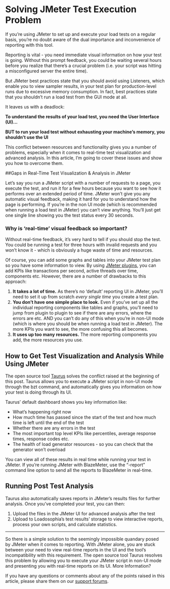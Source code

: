 # Solving JMeter Test Execution Problem


If you’re using JMeter to set up and execute your load tests on a regular basis, you’re no doubt aware of the dual importance and inconvenience of reporting with this tool.

Reporting is vital - you need immediate visual information on how your test is going. Without this prompt feedback, you could be waiting several hours before you realize that there’s a crucial problem (i.e. your script was hitting a misconfigured server the entire time). 

But JMeter best practices state that you should avoid using Listeners, which enable you to view sampler results, in your test plan for production-level runs due to excessive memory consumption. In fact, best practices state that you shouldn’t run a load test from the GUI mode at all. 

It leaves us with a deadlock:
 
<b>To understand the results of your load test, you need the User Interface (UI)...</b>
    
<b>BUT to run your load test without exhausting your machine’s memory, you shouldn’t use the UI</b>

This conflict between resources and functionality gives you a number of problems, especially when it comes to real-time test visualization and advanced analysis. In this article, I’m going to cover these issues and show you how to overcome them. 

##Gaps in Real-Time Test Visualization & Analysis in JMeter

Let’s say you run a JMeter script with a number of requests to a page, you execute the test, and run it for a few hours because you want to see how it performs over an extended period of time. JMeter won’t give you any automatic visual feedback, making it hard for you to understand how the page is performing. If you’re in the non UI mode (which is recommended when running a load test in JMeter) you can’t view anything. You’ll just get one single line showing you the test status every 30 seconds. 


### Why is ‘real-time’ visual feedback so important?

Without real-time feedback, it’s very hard to tell if you should stop the test. You could be running a test for three hours with invalid requests and you won’t know it - which is obviously a huge waste of time and resources. 

Of course, you can add some graphs and tables into your JMeter test plan so you have some information to view. By using [JMeter plugins](http://jmeter-plugins.org/), you can add KPIs like transactions per second, active threads over time, components etc. However, there are a number of drawbacks to this approach:

1. <b>It takes a lot of time.</b> As there’s no ‘default’ reporting UI in JMeter, you’ll need to set it up from scratch _every single time_ you create a test plan. 
1. <b>You don’t have one simple place to look.</b> Even if you’ve set up all the individual reporting components like tables and graphs, you’ll need to jump from plugin to plugin to see if there are any errors, where the errors are etc. AND you can’t do any of this when you’re in non-UI mode (which is where you should be when running a load test in JMeter). The more KPIs you want to see, the more confusing this all becomes.
1. <b>It uses up too many resources.</b> The more reporting components you add, the more resources you use. 

## How to Get Test Visualization and Analysis While Using JMeter

The open source tool [Taurus](http://gettaurus.org) solves the conflict raised at the beginning of this post. Taurus allows you to execute a JMeter script in non-UI mode through the bzt command, and automatically gives you information on how your test is doing through its UI. 


Taurus’ default dashboard shows you key information like:

 - What’s happening right now
 - How much time has passed since the start of the test and how much time is left until the end of the test
 - Whether there are any errors in the test
 - The most important top level KPIs like percentiles, average response times, response codes etc. 
 - The health of load generator resources - so you can check that the generator won’t overload 

You can view all of these results in real time while running your test in JMeter. If you’re running JMeter with BlazeMeter, use the “-report” command line option to send all the reports to BlazeMeter in real-time.

## Running Post Test Analysis

Taurus also automatically saves reports in JMeter’s results files for further analysis. Once you’ve completed your test, you can then: 


1. Upload the files in the JMeter UI for advanced analysis after the test
1. Upload to Loadosophia’s test results’ storage to view interactive reports, process your own scripts, and calculate statistics.  

----

So there is a simple solution to the seemingly impossible quandary posed by JMeter when it comes to reporting. With JMeter alone, you are stuck between your need to view real-time reports in the UI and the tool’s incompatibility with this requirement.  The open source tool Taurus resolves this problem by allowing you to execute your JMeter script in non-UI mode and presenting you with real-time reports on its UI. 
More Information?

If you have any questions or comments about any of the points raised in this article, please share them on our [support forums](/support/). 

